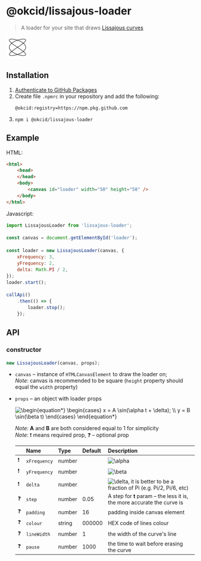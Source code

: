 # @okcid/lissajous-loader
> A loader for your site that draws [Lissajous curves](https://en.wikipedia.org/wiki/Lissajous_curve)

![lissajous-loader-demo](__tests__/__snapshots__/LissajousLoader.test.ts.snap.LissajousLoader-should-clear-the-canvas-before-start.canvas-image.png)

## Installation
1. [Authenticate to GitHub Packages](https://docs.github.com/en/packages/using-github-packages-with-your-projects-ecosystem/configuring-npm-for-use-with-github-packages#authenticating-to-github-packages)
2. Create file `.npmrc` in your repository and add the following:
    ```
    @okcid:registry=https://npm.pkg.github.com
    ```
3. `npm i @okcid/lissajous-loader`

## Example
HTML:
```html
<html>
    <head>
    </head>
    <body>
        <canvas id="loader" width="50" height="50" />
    </body>
</html>
```
Javascript:
```javascript
import LissajousLoader from 'lissajous-loader';

const canvas = document.getElementById('loader');

const loader = new LissajousLoader(canvas, {
    xFrequency: 3,
    yFrequency: 2,
    delta: Math.PI / 2,
});
loader.start();

callApi()
    .then(() => {
        loader.stop();
    });
```

## API

### constructor
```javascript
new LissajousLoader(canvas, props);
```
* `canvas` &ndash; instance of `HTMLCanvasElement` to draw the loader on;  
    _Note:_ canvas is recommended to be square (`height` property should equal the `width` property)
* `props` &ndash; an object with loader props
  
    <img src="https://latex.codecogs.com/gif.latex?\inline&space;\begin{equation*}&space;\begin{cases}&space;x&space;=&space;A&space;\sin(\alpha&space;t&space;&plus;&space;\delta);&space;\\&space;y&space;=&space;B&space;\sin(\beta&space;t)&space;\end{cases}&space;\end{equation*}" title="\begin{equation*} \begin{cases} x = A \sin(\alpha t + \delta); \\ y = B \sin(\beta t) \end{cases} \end{equation*}" />
  
    _Note:_ **A** and **B** are both considered equal to 1 for simplicity  
    _Note:_ ❗ means required prop, ❓ &ndash; optional prop
    
    | | Name | Type | Default | Description |
    | ---- | ---- | ---- | ---- | ---- |
    ❗ | `xFrequency`    | number |          | <img src="https://latex.codecogs.com/gif.latex?\inline&space;\alpha" title="\alpha" />
    ❗ | `yFrequency`    | number |          | <img src="https://latex.codecogs.com/gif.latex?\inline&space;\beta" title="\beta" />
    ❗ | `delta`         | number |          | <img src="https://latex.codecogs.com/gif.latex?\inline&space;\delta" title="\delta" />, it is better to be a fraction of Pi (e.g. Pi/2, Pi/6, etc)
    ❓ | `step`          | number | 0.05     | A step for **t** param &ndash; the less it is, the more accurate the curve is
    ❓ | `padding`       | number | 16       | padding inside canvas element
    ❓ | `colour`        | string | 000000   | HEX code of lines colour
    ❓ | `lineWidth`     | number | 1        | the width of the curve's line
    ❓ | `pause`         | number | 1000     | the time to wait before erasing the curve
